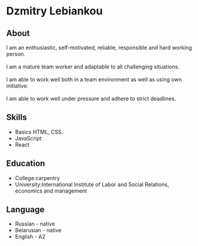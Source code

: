 #  Dzmitry Lebiankou  #

## About ##
I am an enthusiastic, self-motivated, reliable, responsible and hard working person.<br/>  
I am a mature team worker and adaptable to all challenging situations.<br/>  
I am able to work well both in a team environment as well as using own initiative.<br/>  
I am able to work well under pressure and adhere to strict deadlines.

## Skills ##
* Basics HTML, CSS.
* JavaScript
* React

## Education ##
* Сollege:carpentry
* University:International Institute of Labor and Social Relations, economics and management
## Language ##
* Russian - native
* Belarusian - native
* English - A2
